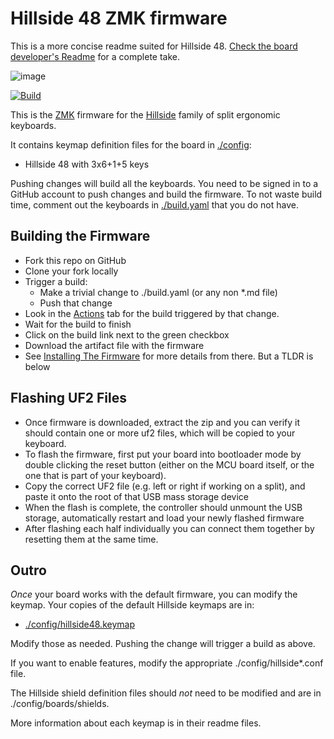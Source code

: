 # Hillside 48 ZMK firmware

This is a more concise readme suited for Hillside 48. [Check the board developer's Readme](https://github.com/mmccoyd/zmk-config/blob/main/README.md) for a complete take.

![image](https://github.com/rodrigoschaer/zmk-config/assets/70034234/0fb8c6e4-0121-4ca6-93d1-b0fee3defa6a)

[![Build](https://github.com/rodrigoschaer/zmk-config/actions/workflows/build.yml/badge.svg)](https://github.com/FilippeMafra/hillside-zmk-config/actions/workflows/build.yml)

This is the [ZMK](https://zmk.dev/docs) firmware for the [Hillside](https://github.com/mmccoyd/hillside) family of split ergonomic keyboards.

It contains keymap definition files for the board in [./config](./config):
 - Hillside 48 with 3x6+1+5 keys

Pushing changes will build all the keyboards. You need to be signed in to a GitHub account to push changes and build the firmware. To not waste build time, comment out the keyboards in [./build.yaml](./build.yaml) that you do not have.

## Building the Firmware
- Fork this repo on GitHub
- Clone your fork locally
- Trigger a build:
  - Make a trivial change to ./build.yaml (or any non *.md file)
  - Push that change
- Look in the [Actions](https://github.com/rodrigoschaer/zmk-config/actions) tab
     for the build triggered by that change. 
- Wait for the build to finish
- Click on the build link next to the green checkbox
- Download the artifact file with the firmware
- See [Installing The Firmware](https://zmk.dev/docs/user-setup#installing-the-firmware)
  for more details from there. But a TLDR is below

## Flashing UF2 Files
- Once firmware is downloaded, extract the zip and you can verify it should contain one or more uf2 files, which will be copied to your keyboard.
- To flash the firmware, first put your board into bootloader mode by double clicking the reset button (either on the MCU board itself, or the one that is part of your keyboard).
- Copy the correct UF2 file (e.g. left or right if working on a split), and paste it onto the root of that USB mass storage device
- When the flash is complete, the controller should unmount the USB storage, automatically restart and load your newly flashed firmware
- After flashing each half individually you can connect them together by resetting them at the same time.

## Outro
*Once* your board works with the default firmware, you can modify the keymap.
Your copies of the default Hillside keymaps are in:
- [./config/hillside48.keymap](./config/hillside48.keymap)

Modify those as needed. Pushing the change will trigger a build as above.

If you want to enable features,
  modify the appropriate ./config/hillside*.conf file.

The Hillside shield definition files should *not* need to be modified and are in ./config/boards/shields.

More information about each keymap is in their readme files.
